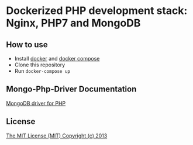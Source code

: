 # Dockerized PHP development stack: Nginx, PHP7 and MongoDB

## How to use

* Install [docker](https://www.docker.com/products/overview) and [docker compose](https://docs.docker.com/compose/install/)
* Clone this repository
* Run ```docker-compose up```

## Mongo-Php-Driver Documentation

[MongoDB driver for PHP](https://mongodb.github.io/mongo-php-driver/)

## License

[The MIT License (MIT) Copyright (c) 2013](http://opensource.org/licenses/MIT)
